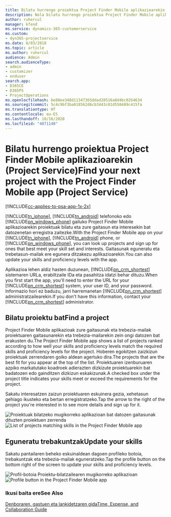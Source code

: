 ```yaml
---
title: Bilatu hurrengo proiektua Project Finder Mobile aplikazioarekin
description: Nola bilatu hurrengo proiektua Project Finder Mobile aplikazioarekin Project Service-rako
author: ruhercul
manager: kfend
ms.service: dynamics-365-customerservice
ms.custom:
- dyn365-projectservice
ms.date: 8/03/2018
ms.topic: article
ms.author: ruhercul
audience: Admin
search.audienceType:
- admin
- customizer
- enduser
search.app:
- D365CE
- D365PS
- ProjectOperations
ms.openlocfilehash: be88ee348d11347365ddad28516a0d4bc02b4634
ms.sourcegitcommit: 5c4c9bf3ba018562d6cb3443c01d550489c415fa
ms.translationtype: HT
ms.contentlocale: eu-ES
ms.lasthandoff: 10/16/2020
ms.locfileid: "4071140"
---
```

# <a name="find-your-next-project-with-the-project-finder-mobile-app-project-service"></a><span data-ttu-id="278ac-103">Bilatu hurrengo proiektua Project Finder Mobile aplikazioarekin (Project Service)</span><span class="sxs-lookup"><span data-stu-id="278ac-103">Find your next project with the Project Finder Mobile app (Project Service)</span></span>

[!INCLUDE[cc-applies-to-psa-app-1x-2x](../includes/cc-applies-to-psa-app-1x-2x.md)]

<span data-ttu-id="278ac-104">[!INCLUDE[tn_iphone](../includes/tn-iphone.md)], [!INCLUDE[tn_android](../includes/tn-android.md)] telefonoko edo [!INCLUDE[pn_windows_phone](../includes/pn-windows-phone.md)] gailuko Project Finder Mobile aplikazioarekin proiektuak bilatu eta zure gaitasun eta interesekin bat datozenetan erregistra zaitezke.</span><span class="sxs-lookup"><span data-stu-id="278ac-104">With the Project Finder Mobile app on your [!INCLUDE[tn_iphone](../includes/tn-iphone.md)], [!INCLUDE[tn_android](../includes/tn-android.md)] phone, or [!INCLUDE[pn_windows_phone](../includes/pn-windows-phone.md)], you can look up projects and sign up for ones that best meet your skill set and interests.</span></span> <span data-ttu-id="278ac-105">Gaitasunak eguneratu eta trebetasun-mailak ere egunera ditzakezu aplikazioarekin.</span><span class="sxs-lookup"><span data-stu-id="278ac-105">You can also update your skills and proficiency levels with the app.</span></span>  
  
 <span data-ttu-id="278ac-106">Aplikazioa lehen aldiz hasten duzunean, [!INCLUDE[pn_crm_shortest](../includes/pn-crm-shortest.md)] sistemaren URLa, erabiltzaile IDa eta pasahitza idatzi behar dituzu.</span><span class="sxs-lookup"><span data-stu-id="278ac-106">When you first start the app, you'll need to enter the URL for your [!INCLUDE[pn_crm_shortest](../includes/pn-crm-shortest.md)] system, your user ID, and your password.</span></span> <span data-ttu-id="278ac-107">Informazio hori ez baduzu, jarri harremanetan [!INCLUDE[pn_crm_shortest](../includes/pn-crm-shortest.md)] administratzailearekin.</span><span class="sxs-lookup"><span data-stu-id="278ac-107">If you don't have this information,  contact your [!INCLUDE[pn_crm_shortest](../includes/pn-crm-shortest.md)] administrator.</span></span>  
  
## <a name="find-a-project"></a><span data-ttu-id="278ac-108">Bilatu proiektu bat</span><span class="sxs-lookup"><span data-stu-id="278ac-108">Find a project</span></span>  
 <span data-ttu-id="278ac-109">Project Finder Mobile aplikazioak zure gaitasunak eta trebezia-mailak proiektuaren gaitasunarekin eta trebezia-mailarekin zein ongi datozen bat erakusten du.</span><span class="sxs-lookup"><span data-stu-id="278ac-109">The Project Finder Mobile app shows a list of projects ranked according to how well your skills and proficiency levels match the required skills and proficiency levels for the project.</span></span> <span data-ttu-id="278ac-110">Hoberen egokitzen zaizkizun proiektuak zerrendaren goiko aldean agertuko dira.</span><span class="sxs-lookup"><span data-stu-id="278ac-110">The projects that are the best fit for you appear at the top of the list.</span></span> <span data-ttu-id="278ac-111">Proiektuaren izenburuaren azpiko markatutako koadroek adierazten dizkizute proiektuarekin bat badatozen edo gainditzen dizkizun eskakizunak.</span><span class="sxs-lookup"><span data-stu-id="278ac-111">A checked box under the project title indicates your skills meet or exceed the requirements for the project.</span></span>  
  
 <span data-ttu-id="278ac-112">Sakatu interesatzen zaizun proiektuaren eskuinera gezia, xehetasun gehiago ikusteko eta bertan erregistratzeko.</span><span class="sxs-lookup"><span data-stu-id="278ac-112">Tap the arrow to the right of the project you're interested in to see more details and sign up for it.</span></span>  
  
 <span data-ttu-id="278ac-113">![Proiektuak bilatzeko mugikorreko aplikazioan bat datozen gaitasunak dituzten proiektuen zerrenda](../psa/media/project-service-project-finder-list.png "Proiektuak bilatzeko mugikorreko aplikazioan bat datozen gaitasunak dituzten proiektuen zerrenda")</span><span class="sxs-lookup"><span data-stu-id="278ac-113">![List of projects matching skills in the Project Finder Mobile app](../psa/media/project-service-project-finder-list.png "List of projects matching skills in the Project Finder Mobile app")</span></span>  
  
## <a name="update-your-skills"></a><span data-ttu-id="278ac-114">Eguneratu trebakuntzak</span><span class="sxs-lookup"><span data-stu-id="278ac-114">Update your skills</span></span>  
 <span data-ttu-id="278ac-115">Sakatu pantailaren beheko eskuinaldean dagoen profileko botoia, trebakuntzak eta trebezia-mailak eguneratzeko.</span><span class="sxs-lookup"><span data-stu-id="278ac-115">Tap the profile button on the bottom right of the screen to update your skills and proficiency levels.</span></span>  
  
 <span data-ttu-id="278ac-116">![Profil-botoia Proiektu-bilatzailearen mugikorreko aplikazioan](../psa/media/project-service-project-finder-profile.png "Profil-botoia Proiektu-bilatzailearen mugikorreko aplikazioan")</span><span class="sxs-lookup"><span data-stu-id="278ac-116">![Profile button in the Project Finder Mobile app](../psa/media/project-service-project-finder-profile.png "Profile button in the Project Finder Mobile app")</span></span>  
  
### <a name="see-also"></a><span data-ttu-id="278ac-117">Ikusi baita ere</span><span class="sxs-lookup"><span data-stu-id="278ac-117">See Also</span></span>  
 [<span data-ttu-id="278ac-118">Denboraren, gastuen eta lankidetzaren gida</span><span class="sxs-lookup"><span data-stu-id="278ac-118">Time, Expense, and Collaboration Guide</span></span>](../psa/time-expense-collaboration-guide.md)
